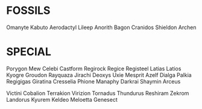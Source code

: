FOSSILS
==============
Omanyte
Kabuto
Aerodactyl
Lileep
Anorith
Bagon
Cranidos
Shieldon
Archen

SPECIAL
===============
Porygon
Mew
Celebi
Castform
Regirock
Regice
Registeel
Latias
Latios
Kyogre
Groudon
Rayquaza
Jirachi
Deoxys
Uxie
Mesprit
Azelf
Dialga
Palkia
Regigigas
Giratina
Cresselia
Phione
Manaphy
Darkrai
Shaymin
Arceus

Victini
Cobalion
Terrakion
Virizion
Tornadus
Thundurus
Reshiram
Zekrom
Landorus
Kyurem
Keldeo
Meloetta
Genesect